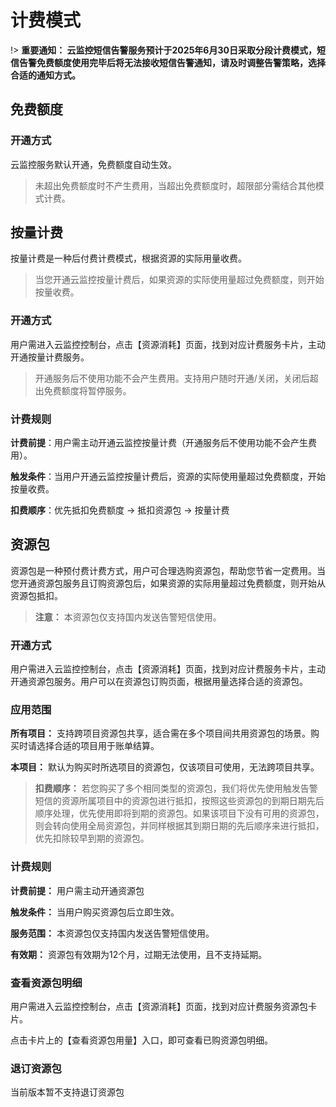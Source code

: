 # 计费模式

!> **重要通知： 云监控短信告警服务预计于2025年6月30日采取分段计费模式，短信告警免费额度使用完毕后将无法接收短信告警通知，请及时调整告警策略，选择合适的通知方式。**

## 免费额度
### 开通方式
云监控服务默认开通，免费额度自动生效。
> 未超出免费额度时不产生费用，当超出免费额度时，超限部分需结合其他模式计费。

## 按量计费
按量计费是一种后付费计费模式，根据资源的实际用量收费。
> 当您开通云监控按量计费后，如果资源的实际使用量超过免费额度，则开始按量收费。

### 开通方式
用户需进入云监控控制台，点击【资源消耗】页面，找到对应计费服务卡片，主动开通按量计费服务。
> 开通服务后不使用功能不会产生费用。支持用户随时开通/关闭，关闭后超出免费额度将暂停服务。

### 计费规则
**计费前提**：用户需主动开通云监控按量计费（开通服务后不使用功能不会产生费用）。      

**触发条件**：当用户开通云监控按量计费后，资源的实际使用量超过免费额度，开始按量收费。

**扣费顺序**：优先抵扣免费额度 → 抵扣资源包 → 按量计费                             
                                     
## 资源包
资源包是一种预付费计费方式，用户可合理选购资源包，帮助您节省一定费用。当您开通资源包服务且订购资源包后，如果资源的实际用量超过免费额度，则开始从资源包抵扣。

> **注意：** 本资源包仅支持国内发送告警短信使用。

### 开通方式
用户需进入云监控控制台，点击【资源消耗】页面，找到对应计费服务卡片，主动开通资源包服务。用户可以在资源包订购页面，根据用量选择合适的资源包。

### 应用范围
**所有项目：** 支持跨项目资源包共享，适合需在多个项目间共用资源包的场景。购买时请选择合适的项目用于账单结算。

**本项目：** 默认为购买时所选项目的资源包，仅该项目可使用，无法跨项目共享。
> **扣费顺序：** 若您购买了多个相同类型的资源包，我们将优先使用触发告警短信的资源所属项目中的资源包进行抵扣，按照这些资源包的到期日期先后顺序处理，优先使用即将到期的资源包。如果该项目下没有可用的资源包，则会转向使用全局资源包，并同样根据其到期日期的先后顺序来进行抵扣，优先扣除较早到期的资源包。

### 计费规则
**计费前提：** 用户需主动开通资源包                           

**触发条件：** 当用户购买资源包后立即生效。                    

**服务范围：** 本资源包仅支持国内发送告警短信使用。            

**有效期：** 资源包有效期为12个月，过期无法使用，且不支持延期。

### 查看资源包明细
用户需进入云监控控制台，点击【资源消耗】页面，找到对应计费服务资源包卡片。

点击卡片上的【查看资源包用量】入口，即可查看已购资源包明细。

### 退订资源包
当前版本暂不支持退订资源包
